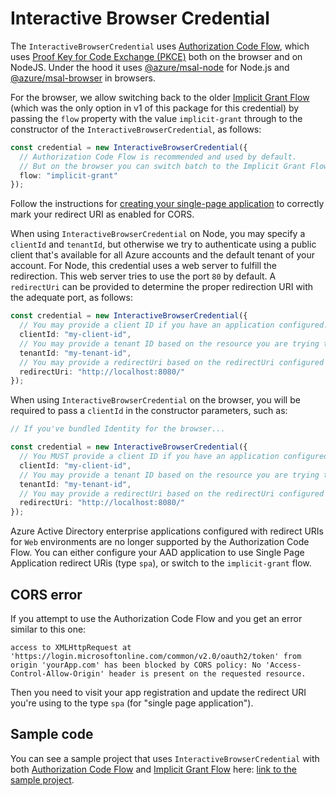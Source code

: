 # Interactive Browser Credential

The `InteractiveBrowserCredential` uses [Authorization Code Flow][authcodeflow], which uses [Proof Key for Code Exchange (PKCE)](https://tools.ietf.org/html/rfc7636) both on the browser and on NodeJS. Under the hood it uses [@azure/msal-node](https://www.npmjs.com/package/@azure/msal-node) for Node.js and [@azure/msal-browser](https://www.npmjs.com/package/@azure/msal-browser) in browsers.

For the browser, we allow switching back to the older [Implicit Grant Flow][implicitgrantflow] (which was the only option in v1 of this package for this credential) by passing the `flow` property with the value `implicit-grant` through to the constructor of the `InteractiveBrowserCredential`, as follows:

```ts
const credential = new InteractiveBrowserCredential({
  // Authorization Code Flow is recommended and used by default.
  // But on the browser you can switch batch to the Implicit Grant Flow if you need to:
  flow: "implicit-grant"
});
```

Follow the instructions for [creating your single-page application](https://docs.microsoft.com/azure/active-directory/develop/scenario-spa-app-registration#redirect-uri-msaljs-20-with-auth-code-flow) to correctly mark your redirect URI as enabled for CORS.

When using `InteractiveBrowserCredential` on Node, you may specify a `clientId` and `tenantId`, but otherwise we try to authenticate using a public client that's available for all Azure accounts and the default tenant of your account. For Node, this credential uses a web server to fulfill the redirection. This web server tries to use the port `80` by default. A `redirectUri` can be provided to determine the proper redirection URI with the adequate port, as follows:

```ts
const credential = new InteractiveBrowserCredential({
  // You may provide a client ID if you have an application configured.
  clientId: "my-client-id",
  // You may provide a tenant ID based on the resource you are trying to access.
  tenantId: "my-tenant-id",
  // You may provide a redirectUri based on the redirectUri configured in your AAD application:
  redirectUri: "http://localhost:8080/"
});
```

When using `InteractiveBrowserCredential` on the browser, you will be required to pass a `clientId` in the constructor parameters, such as:

```ts
// If you've bundled Identity for the browser...

const credential = new InteractiveBrowserCredential({
  // You MUST provide a client ID if you have an application configured.
  clientId: "my-client-id",
  // You may provide a tenant ID based on the resource you are trying to access.
  tenantId: "my-tenant-id",
  // You may provide a redirectUri based on the redirectUri configured in your AAD application:
  redirectUri: "http://localhost:8080/"
});
```

Azure Active Directory enterprise applications configured with redirect URIs for `Web` environments are no longer supported by the Authorization Code Flow. You can either configure your AAD application to use Single Page Application redirect URis (type `spa`), or switch to the `implicit-grant` flow.

## CORS error

If you attempt to use the Authorization Code Flow and you get an error similar to this one:

```
access to XMLHttpRequest at 'https://login.microsoftonline.com/common/v2.0/oauth2/token' from origin 'yourApp.com' has been blocked by CORS policy: No 'Access-Control-Allow-Origin' header is present on the requested resource.
```

Then you need to visit your app registration and update the redirect URI you're using to the type `spa` (for "single page application").

## Sample code

You can see a sample project that uses `InteractiveBrowserCredential` with both [Authorization Code Flow][authcodeflow] and [Implicit Grant Flow][implicitgrantflow] here: [link to the sample project](https://github.com/Azure/azure-sdk-for-js/tree/master/sdk/identity/identity/test/manual).

[authcodeflow]: https://docs.microsoft.com/azure/active-directory/develop/v2-oauth2-auth-code-flow
[implicitgrantflow]: https://docs.microsoft.com/azure/active-directory/develop/v2-oauth2-implicit-grant-flow
